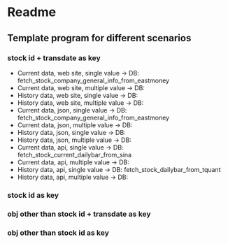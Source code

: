 # Readme
## Template program for different scenarios
### stock id + transdate as key
+ Current data, web site, single value -> DB: fetch_stock_company_general_info_from_eastmoney
+ Current data, web site, multiple value -> DB:
+ History data, web site, single value  -> DB: 
+ History data, web site, multiple value  -> DB: 
+ Current data, json, single value -> DB: fetch_stock_company_general_info_from_eastmoney
+ Current data, json, multiple value -> DB:
+ History data, json, single value  -> DB: 
+ History data, json, multiple value  -> DB: 
+ Current data, api, single value -> DB: fetch_stock_current_dailybar_from_sina
+ Current data, api, multiple value -> DB: 
+ History data, api, single value  -> DB: fetch_stock_dailybar_from_tquant
+ History data, api, multiple value  -> DB: 

### stock id  as key
### obj other than stock id + transdate as key
### obj other than stock id as key